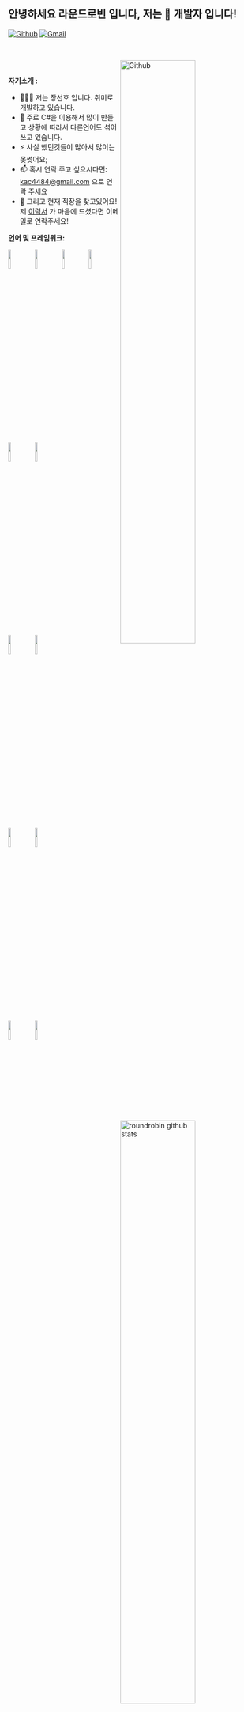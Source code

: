 <!-- Your title -->
## 안녕하세요 라운드로빈 입니다, 저는 🚀 개발자 입니다!

<!-- Your badges
You can use the website to generate badges: https://shields.io/
-->

[![Github](https://img.shields.io/badge/-Github-000?style=flat&logo=Github&logoColor=white)](https://github.com/LEPTONNW)
[![Gmail](https://img.shields.io/badge/-Gmail-c14438?style=flat&logo=Gmail&logoColor=white)](mailto:kac4484@gmail.com)

&nbsp;

<!-- Talking about you -->

<!-- Any image aligned to the right. Beware the width -->
<img width="55%" align="right" alt="Github" src="https://raw.githubusercontent.com/onimur/.github/master/.resources/git-header.svg" />

&nbsp;

**자기소개 :**

- 👨🏽‍💻 저는 장선호 입니다. 취미로 개발하고 있습니다.
- 🌱 주로 C#을 이용해서 많이 만들고 상황에 따라서 다른언어도 섞어 쓰고 있습니다.
- ⚡️ 사실 했던것들이 많아서 많이는 못썻어요;
- 📫 혹시 연락 주고 싶으시다면: kac4484@gmail.com 으로 연락 주세요
- 💬 그리고 현재 직장을 찾고있어요! 제 [이력서](https://github.com/LEPTONNW/RoundRobin/blob/main/%ED%8F%AC%ED%8A%B8%ED%8F%B4%EB%A6%AC%EC%98%A4-%EC%9E%A5%EC%84%A0%ED%98%B8.pptx) 가 마음에 드셨다면 이메일로 연락주세요!

**언어 및 프레임워크:** 

<p>
  <a href="https://github.com/onimur/handle-path-oz">
    <img width="55%" align="right" alt="roundrobin github stats" src="https://github-readme-stats.vercel.app/api?username=LEPTONNW&show_icons=true&hide_border=true" />
  </a>
  
  <!-- Your languages and tools. Be careful with the alignment. 
  You can use this sites to get logos: https://www.vectorlogo.zone or https://simpleicons.org/
  -->
  
  <code><img width="10%" src="https://www.vectorlogo.zone/logos/java/java-ar21.svg"></code>
  <code><img width="10%" src="https://www.vectorlogo.zone/logos/python/python-ar21.svg"></code>
  <code><img width="10%" src="https://www.vectorlogo.zone/logos/javascript/javascript-ar21.svg"></code>
  <code><img width="10%" src="https://www.vectorlogo.zone/logos/swift/swift-ar21.svg"></code>
  <br />
  <code><img width="10%" src="https://www.vectorlogo.zone/logos/w3_html5/w3_html5-ar21.svg"></code>
  <code><img width="10%" src="https://www.vectorlogo.zone/logos/android/android-ar21.svg"></code>
  <br />
  <code><img width="10%" src="https://www.vectorlogo.zone/logos/json/json-ar21.svg"></code>
  <code><img width="10%" src="https://www.vectorlogo.zone/logos/mysql/mysql-ar21.svg"></code>
  <br />
  <code><img width="10%" src="https://www.vectorlogo.zone/logos/mariadb/mariadb-ar21.svg"></code>
  <code><img width="10%" src="https://www.vectorlogo.zone/logos/sqlite/sqlite-ar21.svg"></code>
  <br />
  <code><img width="10%" src="https://www.vectorlogo.zone/logos/git-scm/git-scm-ar21.svg"></code>
  <code><img width="10%" src="https://seeklogo.com/images/C/c-sharp-c-logo-02F17714BA-seeklogo.com.png"></code>
  <br />
</p>
